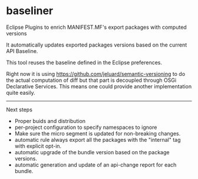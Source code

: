 baseliner
=========

Eclipse Plugins to enrich MANIFEST.MF's export packages with computed versions

It automatically updates exported packages versions based on the current API Baseline.

This tool reuses the baseline defined in the Eclipse preferences.

Right now it is using https://github.com/jeluard/semantic-versioning to do the actual computation of diff but that part 
is decoupled through OSGi Declarative Services. This means one could provide another implementation quite easily.

----------

Next steps

* Proper buids and distribution
* per-project configuration to specify namespaces to ignore
* Make sure the micro segment is updated for non-breaking changes.
* automatic rule always export all the packages with the "internal" tag with explicit opt-in.
* automatic upgrade of the bundle version based on the package versions.
* automatic generation and update of an api-change report for each bundle.

